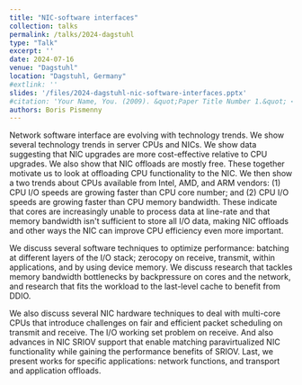 ```yaml
---
title: "NIC-software interfaces"
collection: talks
permalink: /talks/2024-dagstuhl
type: "Talk"
excerpt: ''
date: 2024-07-16
venue: "Dagstuhl"
location: "Dagstuhl, Germany"
#extlink: ''
slides: '/files/2024-dagstuhl-nic-software-interfaces.pptx'
#citation: 'Your Name, You. (2009). &quot;Paper Title Number 1.&quot; <i>Journal 1</i>. 1(1).'
authors: Boris Pismenny
---
```

Network software interface are evolving with technology trends. We show several
technology trends in server CPUs and NICs. We show data suggesting that NIC
upgrades are more cost-effective relative to CPU upgrades. We also show that
NIC offloads are mostly free. These together motivate us to look at offloading
CPU functionality to the NIC. We then show a two trends about CPUs available
from Intel, AMD, and ARM vendors: (1) CPU I/O speeds are growing faster than
CPU core number; and (2) CPU I/O speeds are growing faster than CPU memory
bandwidth.  These indicate that cores are increasingly unable to process data
at line-rate and that memory bandwidth isn't sufficient to store all I/O data,
making NIC offloads and other ways the NIC can improve CPU efficiency even more
important.

We discuss several software techniques to optimize performance: batching at
different layers of the I/O stack; zerocopy on receive, transmit, within
applications, and by using device memory. We discuss research that tackles
memory bandwidth bottlenecks by backpressure on cores and the network, and
research that fits the workload to the last-level cache to benefit from DDIO.

We also discuss several NIC hardware techniques to deal with multi-core CPUs
that introduce challenges on fair and efficient packet scheduling on transmit
and receive. The I/O working set problem on receive. And also advances in NIC
SRIOV support that enable matching paravirtualized NIC functionality while
gaining the performance benefits of SRIOV. Last, we present works for specific
applications: network functions, and transport and application offloads. 
